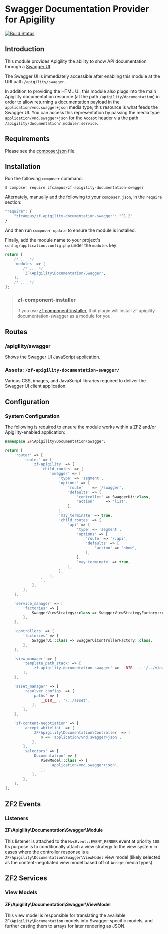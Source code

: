Swagger Documentation Provider for Apigility
============================================

[![Build Status](https://travis-ci.org/zfcampus/zf-apigility-documentation-swagger.png)](https://travis-ci.org/zfcampus/zf-apigility-documentation-swagger)

Introduction
------------

This module provides Apigility the ability to show API documentation through a
[Swagger UI](http://swagger.io/).

The Swagger UI is immediately accessible after enabling this module at the URI path `/apigility/swagger`.

In addition to providing the HTML UI, this module also plugs into the main Apigility documentation
resource (at the path `/apigility/documentation`) in order to allow returning a documentation
payload in the `application/vnd.swagger+json` media type; this resource is what feeds the Swagger
UI. You can access this representation by passing the media type `application/vnd.swagger+json` for
the `Accept` header via the path `/apigility/documentation/:module/:service`.

Requirements
------------
  
Please see the [composer.json](composer.json) file.

Installation
------------

Run the following `composer` command:

```console
$ composer require zfcampus/zf-apigility-documentation-swagger
```

Alternately, manually add the following to your `composer.json`, in the `require` section:

```javascript
"require": {
    "zfcampus/zf-apigility-documentation-swagger": "^1.2"
}
```

And then run `composer update` to ensure the module is installed.

Finally, add the module name to your project's `config/application.config.php` under the `modules`
key:

```php
return [
    /* ... */
    'modules' => [
        /* ... */
        'ZF\Apigility\Documentation\Swagger',
    ],
    /* ... */
];
```

> ### zf-component-installer
>
> If you use [zf-component-installer](https://github.com/zendframework/zf-component-installer),
> that plugin will install zf-apigility-documentation-swagger as a module for you.

Routes
------

### /apigility/swagger

Shows the Swagger UI JavaScript application.

### Assets: `/zf-apigility-documentation-swagger/`

Various CSS, images, and JavaScript libraries required to deliver the Swagger UI client
application.

Configuration
-------------

### System Configuration

The following is required to ensure the module works within a ZF2 and/or Apigility-enabled
application:

```php
namespace ZF\Apigility\Documentation\Swagger;

return [
    'router' => [
        'routes' => [
            'zf-apigility' => [
                'child_routes' => [
                    'swagger' => [
                        'type' => 'segment',
                        'options' => [
                            'route'    => '/swagger',
                            'defaults' => [
                                'controller' => SwaggerUi::class,
                                'action'     => 'list',
                            ],
                        ],
                        'may_terminate' => true,
                        'child_routes' => [
                            'api' => [
                                'type' => 'segment',
                                'options' => [
                                    'route' => '/:api',
                                    'defaults' => [
                                        'action' => 'show',
                                    ],
                                ],
                                'may_terminate' => true,
                            ],
                        ],
                    ],
                ],
            ],
        ],
    ],

    'service_manager' => [
        'factories' => [
            SwaggerViewStrategy::class => SwaggerViewStrategyFactory::class,
        ],
    ],

    'controllers' => [
        'factories' => [
            SwaggerUi::class => SwaggerUiControllerFactory::class,
        ],
    ],

    'view_manager' => [
        'template_path_stack' => [
            'zf-apigility-documentation-swagger' => __DIR__ . '/../view',
        ],
    ],

    'asset_manager' => [
        'resolver_configs' => [
            'paths' => [
                __DIR__ . '/../asset',
            ],
        ],
    ],

    'zf-content-negotiation' => [
        'accept_whitelist' => [
            'ZF\Apigility\Documentation\Controller' => [
                0 => 'application/vnd.swagger+json',
            ],
        ],
        'selectors' => [
            'Documentation' => [
                ViewModel::class => [
                    'application/vnd.swagger+json',
                ],
            ],
        ],
    ],
];
```

ZF2 Events
----------

### Listeners

#### ZF\Apigility\Documentation\Swagger\Module

This listener is attached to the `MvcEvent::EVENT_RENDER` event at priority `100`.  Its purpose is
to conditionally attach a view strategy to the view system in cases where the controller response is
a `ZF\Apigility\Documentation\Swagger\ViewModel` view model (likely selected as the
content-negotiated view model based off of `Accept` media types).

ZF2 Services
------------

### View Models

#### ZF\Apigility\Documentation\Swagger\ViewModel

This view model is responsible for translating the available `ZF\Apigility\Documentation` models
into Swagger-specific models, and further casting them to arrays for later rendering as JSON.
